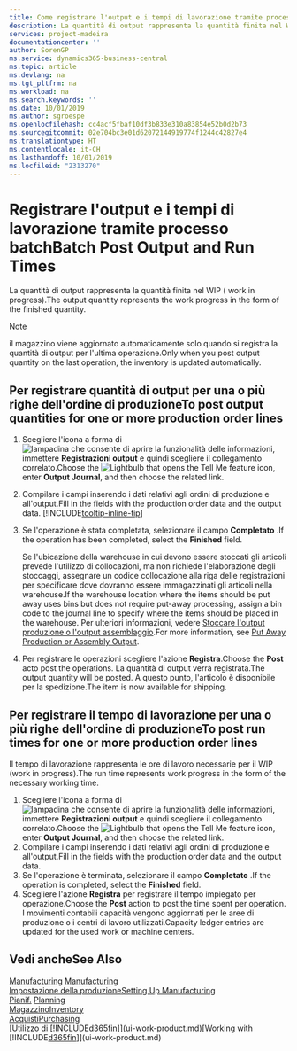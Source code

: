 ```yaml
---
title: Come registrare l'output e i tempi di lavorazione tramite processo batch| Microsoft Docs
description: La quantità di output rappresenta la quantità finita nel WIP ( work in progress).
services: project-madeira
documentationcenter: ''
author: SorenGP
ms.service: dynamics365-business-central
ms.topic: article
ms.devlang: na
ms.tgt_pltfrm: na
ms.workload: na
ms.search.keywords: ''
ms.date: 10/01/2019
ms.author: sgroespe
ms.openlocfilehash: cc4acf5fbaf10df3b833e310a83854e52b0d2b73
ms.sourcegitcommit: 02e704bc3e01d62072144919774f1244c42827e4
ms.translationtype: HT
ms.contentlocale: it-CH
ms.lasthandoff: 10/01/2019
ms.locfileid: "2313270"
---
```

# <a name="batch-post-output-and-run-times"></a><span data-ttu-id="9338c-103">Registrare l'output e i tempi di lavorazione tramite processo batch</span><span class="sxs-lookup"><span data-stu-id="9338c-103">Batch Post Output and Run Times</span></span>
<span data-ttu-id="9338c-104">La quantità di output rappresenta la quantità finita nel WIP ( work in progress).</span><span class="sxs-lookup"><span data-stu-id="9338c-104">The output quantity represents the work progress in the form of the finished quantity.</span></span>  

> [!NOTE]
> <span data-ttu-id="9338c-105">il magazzino viene aggiornato automaticamente solo quando si registra la quantità di output per l'ultima operazione.</span><span class="sxs-lookup"><span data-stu-id="9338c-105">Only when you post output quantity on the last operation, the inventory is updated automatically.</span></span>  

## <a name="to-post-output-quantities-for-one-or-more-production-order-lines"></a><span data-ttu-id="9338c-106">Per registrare quantità di output per una o più righe dell'ordine di produzione</span><span class="sxs-lookup"><span data-stu-id="9338c-106">To post output quantities for one or more production order lines</span></span>
1. <span data-ttu-id="9338c-107">Scegliere l'icona a forma di ![lampadina che consente di aprire la funzionalità delle informazioni](media/ui-search/search_small.png "Informazioni sull'operazione che si desidera eseguire"), immettere **Registrazioni output** e quindi scegliere il collegamento correlato.</span><span class="sxs-lookup"><span data-stu-id="9338c-107">Choose the ![Lightbulb that opens the Tell Me feature](media/ui-search/search_small.png "Tell me what you want to do") icon, enter **Output Journal**, and then choose the related link.</span></span>  
2. <span data-ttu-id="9338c-108">Compilare i campi inserendo i dati relativi agli ordini di produzione e all'output.</span><span class="sxs-lookup"><span data-stu-id="9338c-108">Fill in the fields with the production order data and the output data.</span></span> [!INCLUDE[tooltip-inline-tip](includes/tooltip-inline-tip_md.md)]
3. <span data-ttu-id="9338c-109">Se l'operazione è stata completata, selezionare il campo **Completato** .</span><span class="sxs-lookup"><span data-stu-id="9338c-109">If the operation has been completed, select the **Finished** field.</span></span>  

    <span data-ttu-id="9338c-110">Se l'ubicazione della warehouse in cui devono essere stoccati gli articoli prevede l'utilizzo di collocazioni, ma non richiede l'elaborazione degli stoccaggi,  assegnare un codice collocazione alla riga delle registrazioni per specificare dove dovranno essere immagazzinati gli articoli nella warehouse.</span><span class="sxs-lookup"><span data-stu-id="9338c-110">If the warehouse location where the items should be put away uses bins but does not require put-away processing,  assign a bin code to the journal line to specify where the items should be placed in the warehouse.</span></span> <span data-ttu-id="9338c-111">Per ulteriori informazioni, vedere [Stoccare l'output produzione o l'output assemblaggio](warehouse-how-to-put-away-production-output.md).</span><span class="sxs-lookup"><span data-stu-id="9338c-111">For more information, see [Put Away Production or Assembly Output](warehouse-how-to-put-away-production-output.md).</span></span>  

4. <span data-ttu-id="9338c-112">Per registrare le operazioni scegliere l'azione **Registra**.</span><span class="sxs-lookup"><span data-stu-id="9338c-112">Choose the **Post** acto post the operations.</span></span> <span data-ttu-id="9338c-113">La quantità di output verrà registrata.</span><span class="sxs-lookup"><span data-stu-id="9338c-113">The output quantity will be posted.</span></span> <span data-ttu-id="9338c-114">A questo punto, l'articolo è disponibile per la spedizione.</span><span class="sxs-lookup"><span data-stu-id="9338c-114">The item is now available for shipping.</span></span>  

## <a name="to-post-run-times-for-one-or-more-production-order-lines"></a><span data-ttu-id="9338c-115">Per registrare il tempo di lavorazione per una o più righe dell'ordine di produzione</span><span class="sxs-lookup"><span data-stu-id="9338c-115">To post run times for one or more production order lines</span></span>
<span data-ttu-id="9338c-116">Il tempo di lavorazione rappresenta le ore di lavoro necessarie per il WIP (work in progress).</span><span class="sxs-lookup"><span data-stu-id="9338c-116">The run time represents work progress in the form of the necessary working time.</span></span>    

1.  <span data-ttu-id="9338c-117">Scegliere l'icona a forma di ![lampadina che consente di aprire la funzionalità delle informazioni](media/ui-search/search_small.png "Informazioni sull'operazione che si desidera eseguire"), immettere **Registrazioni output** e quindi scegliere il collegamento correlato.</span><span class="sxs-lookup"><span data-stu-id="9338c-117">Choose the ![Lightbulb that opens the Tell Me feature](media/ui-search/search_small.png "Tell me what you want to do") icon, enter **Output Journal**, and then choose the related link.</span></span>  
2. <span data-ttu-id="9338c-118">Compilare i campi inserendo i dati relativi agli ordini di produzione e all'output.</span><span class="sxs-lookup"><span data-stu-id="9338c-118">Fill in the fields with the production order data and the output data.</span></span>  
3.  <span data-ttu-id="9338c-119">Se l'operazione è terminata, selezionare il campo **Completato** .</span><span class="sxs-lookup"><span data-stu-id="9338c-119">If the operation is completed, select the **Finished** field.</span></span>  
4. <span data-ttu-id="9338c-120">Scegliere l'azione **Registra** per registrare il tempo impiegato per operazione.</span><span class="sxs-lookup"><span data-stu-id="9338c-120">Choose the **Post** action to post the time spent per operation.</span></span> <span data-ttu-id="9338c-121">I movimenti contabili capacità vengono aggiornati per le aree di produzione o i centri di lavoro utilizzati.</span><span class="sxs-lookup"><span data-stu-id="9338c-121">Capacity ledger entries are updated for the used work or machine centers.</span></span>

## <a name="see-also"></a><span data-ttu-id="9338c-122">Vedi anche</span><span class="sxs-lookup"><span data-stu-id="9338c-122">See Also</span></span>  
<span data-ttu-id="9338c-123">[Manufacturing](production-manage-manufacturing.md)  </span><span class="sxs-lookup"><span data-stu-id="9338c-123">[Manufacturing](production-manage-manufacturing.md)  </span></span>  
[<span data-ttu-id="9338c-124">Impostazione della produzione</span><span class="sxs-lookup"><span data-stu-id="9338c-124">Setting Up Manufacturing</span></span>](production-configure-production-processes.md)  
<span data-ttu-id="9338c-125">[Pianif.](production-planning.md)    </span><span class="sxs-lookup"><span data-stu-id="9338c-125">[Planning](production-planning.md)    </span></span>  
[<span data-ttu-id="9338c-126">Magazzino</span><span class="sxs-lookup"><span data-stu-id="9338c-126">Inventory</span></span>](inventory-manage-inventory.md)  
[<span data-ttu-id="9338c-127">Acquisti</span><span class="sxs-lookup"><span data-stu-id="9338c-127">Purchasing</span></span>](purchasing-manage-purchasing.md)  
<span data-ttu-id="9338c-128">[Utilizzo di [!INCLUDE[d365fin](includes/d365fin_md.md)]](ui-work-product.md)</span><span class="sxs-lookup"><span data-stu-id="9338c-128">[Working with [!INCLUDE[d365fin](includes/d365fin_md.md)]](ui-work-product.md)</span></span>

